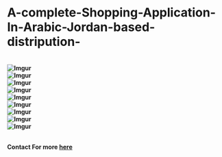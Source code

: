 # A-complete-Shopping-Application-In-Arabic-Jordan-based-distripution-
<br><b> ![Imgur](https://raw.githubusercontent.com/RashedAlkhatib/A-complete-Shopping-Application-In-Arabic-Jordan-based-distripution-/master/Webp.net-resizeimage%20(15).png)
 <br><b> ![Imgur](https://raw.githubusercontent.com/RashedAlkhatib/A-complete-Shopping-Application-In-Arabic-Jordan-based-distripution-/master/screen.jpg)
 <br><b> ![Imgur](https://raw.githubusercontent.com/RashedAlkhatib/A-complete-Shopping-Application-In-Arabic-Jordan-based-distripution-/master/screen2.jpg)
 <br><b> ![Imgur](https://raw.githubusercontent.com/RashedAlkhatib/A-complete-Shopping-Application-In-Arabic-Jordan-based-distripution-/master/Webp.net-resizeimage%20(15).png)
 <br><b> ![Imgur](https://raw.githubusercontent.com/RashedAlkhatib/A-complete-Shopping-Application-In-Arabic-Jordan-based-distripution-/master/Webp.net-resizeimage%20(15).png)
 <br><b> ![Imgur](https://raw.githubusercontent.com/RashedAlkhatib/A-complete-Shopping-Application-In-Arabic-Jordan-based-distripution-/master/Webp.net-resizeimage%20(15).png)
 <br><b> ![Imgur](https://raw.githubusercontent.com/RashedAlkhatib/A-complete-Shopping-Application-In-Arabic-Jordan-based-distripution-/master/Webp.net-resizeimage%20(15).png)
 <br><b> ![Imgur](https://raw.githubusercontent.com/RashedAlkhatib/A-complete-Shopping-Application-In-Arabic-Jordan-based-distripution-/master/Webp.net-resizeimage%20(15).png)
 <br><b> ![Imgur](https://raw.githubusercontent.com/RashedAlkhatib/A-complete-Shopping-Application-In-Arabic-Jordan-based-distripution-/master/Webp.net-resizeimage%20(15).png)
  
<br><b> Contact For more
  <a href="http://rashedalkhatib.epizy.com/" >here</a>
